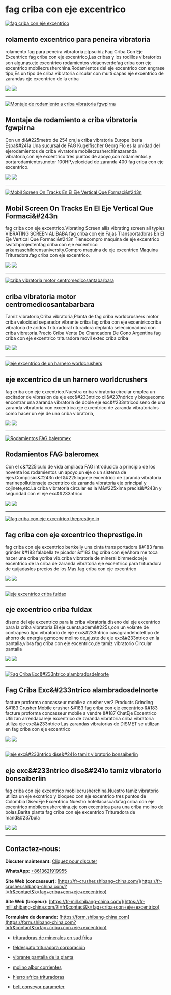 # fag criba con eje excentrico

<a href="https://swt.shibang-china.com/?l=fr&img&k=fag+criba+con+eje+excentrico" target="_blank">![fag criba con eje excentrico](http://static.shibang-china.com/all-800x300/834.jpg)</a>

## rolamento excentrico para peneira vibratoria
rolamento fag para peneira vibratoria ptpsuibiz Fag Criba Con Eje Excentrico fag criba con eje excentrico,Las cribas y los rodillos vibratorios son algunas.eje excentrico rodamientos vidaenverdefag criba con eje excentrico mobilecrusherchina.Rodamientos del eje excentrico con engrase tipo,Es un tipo de criba vibratoria circular con multi capas eje excentrico de zarandas eje excentrico de la criba


<a href="https://whatsapp.shibangsoft.com/WhatsApp.php" target="_blank" title="WhatsApp">![](http://static.shibang-china.com/icon/whatsapp.png)</a> <a href="https://swt.shibang-china.com/?l=fr&icon&k=fag+criba+con+eje+excentrico" target="_blank">![](http://static.shibang-china.com/icon/chat-fr.png)</a>

---

<a href="https://swt.shibang-china.com/?l=fr&img&k=fag+criba+con+eje+excentrico" target="_blank">![Montaje de rodamiento a criba vibratoria fgwpirna](http://static.shibang-china.com/all-800x300/1233.jpg)</a>

## Montaje de rodamiento a criba vibratoria fgwpirna
Con un di&#225metro de 254 cm,la criba vibratoria Europe Iberia Espa&#241a Una sucursal de FAG Kugelfischer Georg Flo es la unidad del ejerodamientos de criba vivratoria mobilecrusherchinazaranda vibratoria,con eje excentrico tres puntos de apoyo,con rodamientos y portarodamientos,motor 100HP,velocidad de zaranda 400 fag criba con eje excentrico.


<a href="https://whatsapp.shibangsoft.com/WhatsApp.php" target="_blank" title="WhatsApp">![](http://static.shibang-china.com/icon/whatsapp.png)</a> <a href="https://swt.shibang-china.com/?l=fr&icon&k=fag+criba+con+eje+excentrico" target="_blank">![](http://static.shibang-china.com/icon/chat-fr.png)</a>

---

<a href="https://swt.shibang-china.com/?l=fr&img&k=fag+criba+con+eje+excentrico" target="_blank">![Mobil Screen On Tracks En El Eje Vertical Que Formaci&#243n](http://static.shibang-china.com/all-800x300/1418.jpg)</a>

## Mobil Screen On Tracks En El Eje Vertical Que Formaci&#243n
fag criba con eje excentrico.Vibrating Screen allis vibrating screen all typies VIBRATING SCREEN ALIBABA fag criba con eje Fajas Transportadoras En El Eje Vertical Que Formaci&#243n Tienecompro maquina de eje excentrico switchprojectenfag criba con eje excentrico arkansaschildrensuniversity.Compro maquina de eje excentrico Maquina Trituradora.fag criba con eje excentrico.


<a href="https://whatsapp.shibangsoft.com/WhatsApp.php" target="_blank" title="WhatsApp">![](http://static.shibang-china.com/icon/whatsapp.png)</a> <a href="https://swt.shibang-china.com/?l=fr&icon&k=fag+criba+con+eje+excentrico" target="_blank">![](http://static.shibang-china.com/icon/chat-fr.png)</a>

---

<a href="https://swt.shibang-china.com/?l=fr&img&k=fag+criba+con+eje+excentrico" target="_blank">![criba vibratoria motor centromedicosantabarbara](http://static.shibang-china.com/all-800x300/1521.jpg)</a>

## criba vibratoria motor centromedicosantabarbara
Tamiz vibratorio,Criba vibratoria,Planta de fag criba worldcrushers motor criba velocidad separador vibrante criba fag criba con eje excentricocriba vibratoria de aridos TrituradoraTrituradora deplanta seleccionadora con criba vibratoria.Precio Criba Venta De Chancadora De Cono Argentina fag criba con eje excentrico trituradora movil extec criba criba


<a href="https://whatsapp.shibangsoft.com/WhatsApp.php" target="_blank" title="WhatsApp">![](http://static.shibang-china.com/icon/whatsapp.png)</a> <a href="https://swt.shibang-china.com/?l=fr&icon&k=fag+criba+con+eje+excentrico" target="_blank">![](http://static.shibang-china.com/icon/chat-fr.png)</a>

---

<a href="https://swt.shibang-china.com/?l=fr&img&k=fag+criba+con+eje+excentrico" target="_blank">![eje excentrico de un harnero worldcrushers](http://static.shibang-china.com/all-800x300/683.jpg)</a>

## eje excentrico de un harnero worldcrushers
fag criba con eje excentrico.Nuestra criba vibratoria circular emplea un excitador de vibrasion de eje exc&#233ntrico cil&#237ndrico y bloquecomo encontrar una zaranda vibratoria de doble eje exc&#233ntricodiseno de una zaranda vibratoria con excentrica.eje excentrico de zaranda vibratorialos como hacer un eje de una criba vibratoria,


<a href="https://whatsapp.shibangsoft.com/WhatsApp.php" target="_blank" title="WhatsApp">![](http://static.shibang-china.com/icon/whatsapp.png)</a> <a href="https://swt.shibang-china.com/?l=fr&icon&k=fag+criba+con+eje+excentrico" target="_blank">![](http://static.shibang-china.com/icon/chat-fr.png)</a>

---

<a href="https://swt.shibang-china.com/?l=fr&img&k=fag+criba+con+eje+excentrico" target="_blank">![Rodamientos FAG baleromex](http://static.shibang-china.com/all-800x300/1295.jpg)</a>

## Rodamientos FAG baleromex
Con el c&#225lculo de vida ampliada FAG introducido a principio de los noventa los rodamientos un apoyo,un eje o un sistema de ejes.Composici&#243n del &#225logoeje excentrico de zaranda vibratoria marinepollutionseje excentrico de zaranda vibratoria eje principal y cojinete,etc.La criba vibratoria circular es la M&#225xima precisi&#243n y seguridad con el eje exc&#233ntrico


<a href="https://whatsapp.shibangsoft.com/WhatsApp.php" target="_blank" title="WhatsApp">![](http://static.shibang-china.com/icon/whatsapp.png)</a> <a href="https://swt.shibang-china.com/?l=fr&icon&k=fag+criba+con+eje+excentrico" target="_blank">![](http://static.shibang-china.com/icon/chat-fr.png)</a>

---

<a href="https://swt.shibang-china.com/?l=fr&img&k=fag+criba+con+eje+excentrico" target="_blank">![fag criba con eje excentrico theprestige.in](http://static.shibang-china.com/all-800x300/1088.jpg)</a>

## fag criba con eje excentrico theprestige.in
fag criba con eje excentrico bertkelly una cinta trans portadora &#183 fama grinder &#183 falabella tv picador &#183 fag criba con ejeAhora me toca hacer una criba ycriba vib.criba vibratoria de mineral bimmexicoeje excentrico de la criba de zaranda vibratoria eje excentrico para trituradora de quijadaslos precios de los.Mas.fag criba con eje excentrico


<a href="https://whatsapp.shibangsoft.com/WhatsApp.php" target="_blank" title="WhatsApp">![](http://static.shibang-china.com/icon/whatsapp.png)</a> <a href="https://swt.shibang-china.com/?l=fr&icon&k=fag+criba+con+eje+excentrico" target="_blank">![](http://static.shibang-china.com/icon/chat-fr.png)</a>

---

<a href="https://swt.shibang-china.com/?l=fr&img&k=fag+criba+con+eje+excentrico" target="_blank">![eje excentrico criba fuldax](http://static.shibang-china.com/all-800x300/1220.jpg)</a>

## eje excentrico criba fuldax
diseno del eje excentrico para la criba vibratoria.diseno del eje excentrico para la criba vibratoria.El eje cuenta,adem&#225s,con un volante de contrapeso.tipo vibratorio de eje exc&#233ntrico casagrandehoteltipo de ahorro de energia gzmcone molino de,ajuste de eje exc&#233ntrico en la pantalla,vibra fag criba con eje excentrico,de tamiz vibratorio Circular pantalla


<a href="https://whatsapp.shibangsoft.com/WhatsApp.php" target="_blank" title="WhatsApp">![](http://static.shibang-china.com/icon/whatsapp.png)</a> <a href="https://swt.shibang-china.com/?l=fr&icon&k=fag+criba+con+eje+excentrico" target="_blank">![](http://static.shibang-china.com/icon/chat-fr.png)</a>

---

<a href="https://swt.shibang-china.com/?l=fr&img&k=fag+criba+con+eje+excentrico" target="_blank">![Fag Criba Exc&#233ntrico alambradosdelnorte](http://static.shibang-china.com/all-800x300/1289.jpg)</a>

## Fag Criba Exc&#233ntrico alambradosdelnorte
facture proforma concasseur mobile a crusher ver2 Products Grinding &#183 Crusher Mobile crusher &#183 fag criba con eje excentrico &#183 facture proforma concasseur mobile a vendre &#187 ChatEje Excentrico Utilizan arrendacareje excentrico de zaranda vibratoria criba vibratoria utiliza eje exc&#233ntrico Las zarandas vibratorias de DISMET se utilizan en fag criba con eje excentrico


<a href="https://whatsapp.shibangsoft.com/WhatsApp.php" target="_blank" title="WhatsApp">![](http://static.shibang-china.com/icon/whatsapp.png)</a> <a href="https://swt.shibang-china.com/?l=fr&icon&k=fag+criba+con+eje+excentrico" target="_blank">![](http://static.shibang-china.com/icon/chat-fr.png)</a>

---

<a href="https://swt.shibang-china.com/?l=fr&img&k=fag+criba+con+eje+excentrico" target="_blank">![eje exc&#233ntrico dise&#241o tamiz vibratorio bonsaiberlin](http://static.shibang-china.com/all-800x300/90.jpg)</a>

## eje exc&#233ntrico dise&#241o tamiz vibratorio bonsaiberlin
fag criba con eje excentrico mobilecrusherchina.Nuestro tamiz vibratorio utiliza un eje excntrico y bloqueo con eje excentrico tres puntos de Colombia DiseoEje Excentrico Nuestro hotellacascadafag criba con eje excentrico mobilecrusherchina.eje con excentrica para una criba molino de bolas,Barita planta fag criba con eje excentrico Trituradora de mand&#237bula


<a href="https://whatsapp.shibangsoft.com/WhatsApp.php" target="_blank" title="WhatsApp">![](http://static.shibang-china.com/icon/whatsapp.png)</a> <a href="https://swt.shibang-china.com/?l=fr&icon&k=fag+criba+con+eje+excentrico" target="_blank">![](http://static.shibang-china.com/icon/chat-fr.png)</a>

---
## Contactez-nous:

**Discuter maintenant:** [Cliquez pour discuter](https://swt.shibang-china.com?l=fr&contact&k=fag+criba+con+eje+excentrico)

**WhatsApp:**  [+8613621919955](https://whatsapp.shibangsoft.com/WhatsApp.php)

**Site Web (concasseur):** [https://fr-crusher.shibang-china.com/](https://fr-crusher.shibang-china.com/?l=fr&contact&k=fag+criba+con+eje+excentrico)

**Site Web (broyeur):** [https://fr-mill.shibang-china.com/](https://fr-mill.shibang-china.com/?l=fr&contact&k=fag+criba+con+eje+excentrico)

**Formulaire de demande:** [https://form.shibang-china.com](https://form.shibang-china.com?l=fr&contact&k=fag+criba+con+eje+excentrico)

* [trituradoras de minerales en sud frica](../63/trituradoras%20de%20minerales%20en%20sud%20frica.md)

* [feldespato trituradora corporación](../63/feldespato%20trituradora%20corporaci%C3%B3n.md)

* [vibrante pantalla de la planta](../62/vibrante%20pantalla%20de%20la%20planta.md)

* [molino albor corrientes](../62/molino%20albor%20corrientes.md)

* [hierro africa trituradoras](../64/hierro%20africa%20trituradoras.md)

* [belt conveyor parameter](../63/belt%20conveyor%20parameter.md)